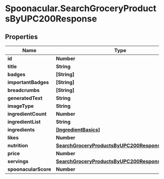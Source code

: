 # Spoonacular.SearchGroceryProductsByUPC200Response

## Properties

Name | Type | Description | Notes
------------ | ------------- | ------------- | -------------
**id** | **Number** |  | 
**title** | **String** |  | 
**badges** | **[String]** |  | 
**importantBadges** | **[String]** |  | 
**breadcrumbs** | **[String]** |  | 
**generatedText** | **String** |  | 
**imageType** | **String** |  | 
**ingredientCount** | **Number** |  | [optional] 
**ingredientList** | **String** |  | 
**ingredients** | [**[IngredientBasics]**](IngredientBasics.md) |  | 
**likes** | **Number** |  | 
**nutrition** | [**SearchGroceryProductsByUPC200ResponseNutrition**](SearchGroceryProductsByUPC200ResponseNutrition.md) |  | 
**price** | **Number** |  | 
**servings** | [**SearchGroceryProductsByUPC200ResponseServings**](SearchGroceryProductsByUPC200ResponseServings.md) |  | 
**spoonacularScore** | **Number** |  | 


